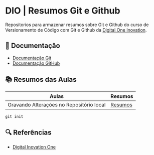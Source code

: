 # DIO | Resumos Git e Github

Repositorios para armazenar resumos sobre Git e Github do curso de Versionamento de Código com Git e Github da
[Digital One Inovation](https://www.dio.me/).

## 📃 Documentação
- [Documentação Git](https://git-scm.com/doc)
- [Documentação GitHub](https://docs.github.com/pt)

## 📚 Resumos das Aulas

| Aulas | Resumos |
| ------------- | ------------- |
| Gravando Alterações no Repositório local | [Resumos]()


```
git init

```

## 🔍 Referências

- [Digital Inovation One]()
